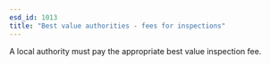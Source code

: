 ```yaml
---
esd_id: 1013
title: "Best value authorities - fees for inspections"
---
```


A local authority must pay the appropriate best value inspection fee.

